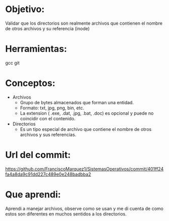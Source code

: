 # Objetivo:
Validar que los directorios son realmente archivos que contienen el nombre de otros archivos y su referencia (inode)

# Herramientas:
gcc
git

# Conceptos:
+ Archivos
  + Grupo de bytes almacenados que forman una entidad.
  + Formato: txt, jpg, png, bin, etc.
  + La extension ( .exe, .dat, .jpg, .bat, .doc) es opcional y puede no coincidir con el contenido.
+ Directorios
  + Es un tipo especial de archivo que contiene el nombre de otros archivos y sus referencias.
# Url del commit:
https://github.com/FranciscoMarquez1/SistemasOperativos/commit/401ff24fa4a8da9c91dd227c489e0e248badbba2

# Que aprendi:
Aprendi a manejar archivos, observe como se usan y me di cuenta de como estos son diferentes en muchos sentidos a los directorios.
